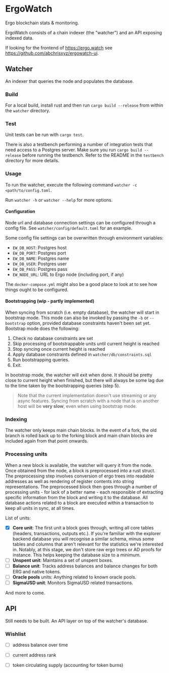 # ErgoWatch
Ergo blockchain stats & monitoring.

ErgoWatch consists of a chain indexer (the "watcher") and an API exposing indexed data.

If looking for the frontend of https://ergo.watch see https://github.com/abchrisxyz/ergowatch-ui.

## Watcher

An indexer that queries the node and populates the database.

### Build

For a local build, install rust and then run `cargo build --release` from within the `watcher` directory.

### Test

Unit tests can be run with `cargo test`.

There is also a testbench performing a number of integration tests that need access to a Postgres server. Make sure you run `cargo build --release` before running the testbench. Refer to the README in the `testbench` directory for more details.

### Usage

To run the watcher, execute the following command `watcher -c <path/to/config.toml`.

Run `watcher -h` or `watcher --help` for more options.

#### Configuration

Node url and database connection settings can be configured through a config file. See `watcher/config/default.toml` for an example.

Some config file settings can be overwritten through environment variables:

- `EW_DB_HOST`: Postgres host
- `EW_DB_PORT`: Postgres port
- `EW_DB_NAME`: Postgres name
- `EW_DB_USER`: Postgres user
- `EW_DB_PASS`: Postgres pass
- `EW_NODE_URL`: URL to Ergo node (including port, if any)

The `docker-compose.yml` might also be a good place to look at to see how things ought to be configured.

#### Bootstrapping (wip - partly implemented)

When syncing from scratch (i.e. empty database), the watcher will start in bootstrap mode. This mode can also be invoked by passing the `-b` or `--bootstrap` option, provided database constraints haven't been set yet. Bootstrap mode does the following:

1. Check no database constraints are set
2. Skip processing of bootstrappable units until current height is reached
3. Stop syncing once current height is reached
4. Apply database constraints defined in `watcher/db/constraints.sql`
5. Run bootstrapping queries.
5. Exit.

In bootstrap mode, the watcher will exit when done. It should be pretty close to current height when finished, but there will always be some lag due to the time taken by the bootstrapping queries (step 5).

> Note that the current implementation doesn't use streaming or any async features. Syncing from scratch with a node that is on another host will be **very slow**, even when using bootstrap mode.

### Indexing

The watcher only keeps main chain blocks. In the event of a fork, the old branch is rolled back up to the forking block and main chain blocks are included again from that point onwards.

### Processing units

When a new block is available, the watcher will query it from the node. Once obtained from the node, a block is preprocessed into a rust struct. The preprocessing step involves conversion of ergo trees into readable addresses as well as rendering of register contents into string representations. The preprocessed block then goes through a number of processing units - for lack of a better name - each responsible of extracting specific information from the block and writing it to the database. All database actions related to a block are executed within a transaction to keep all units in sync, at all times.

List of units:

- [x] **Core unit**: The first unit a block goes through, writing all core tables (headers, transactions, outputs etc.). If you're familiar with the explorer backend database you will recognise a similar schema, minus some tables and columns that aren't relevant for the statistics we're interested in. Notably, at this stage, we don't store raw ergo trees or AD proofs for instance. This helps keeping the database size to a minimum.
- [ ] **Unspent unit**: Maintains a set of unspent boxes.
- [ ] **Balance unit**: Tracks address balances and balance changes for both ERG and native tokens.
- [ ] **Oracle pools** units: Anything related to known oracle pools.
- [ ] **SigmaUSD unit**: Monitors SigmaUSD related transactions.

And more to come.

## API

Still needs to be built. An API layer on top of the watcher's database.

### Wishlist

- [ ] address balance over time
- [ ] current address rank
- [ ] token circulating supply (accounting for token burns)

